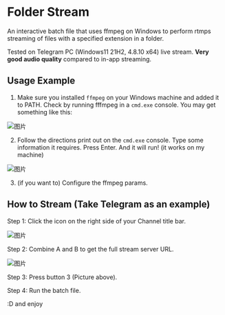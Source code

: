# Folder Stream

An interactive batch file that uses ffmpeg on Windows to perform rtmps streaming of files with a specified extension in a folder.

Tested on Telegram PC (Windows11 21H2, 4.8.10 x64) live stream. **Very good audio quality** compared to in-app streaming. 

## Usage Example

1. Make sure you installed ``ffmpeg`` on your Windows machine and added it to PATH. Check by running fffmpeg in a ``cmd.exe`` console. You may get something like this:

![图片](https://github.com/puff-dayo/folder-stream/assets/84665734/394b7867-0597-424d-a223-0fff928526e1)

2. Follow the directions print out on the ``cmd.exe`` console. Type some information it requires. Press Enter. And it will run! (it works on my machine)

![图片](https://github.com/puff-dayo/folder-stream/assets/84665734/a586c893-41da-4c73-a7ab-38614e870726)

3. (if you want to) Configure the ffmpeg params.

## How to Stream (Take Telegram as an example)

Step 1: Click the icon on the right side of your Channel title bar.

![图片](https://github.com/puff-dayo/folder-stream/assets/84665734/15e9b3e1-22b9-45f9-8d21-e7569bc2881c)

Step 2: Combine A and B to get the full stream server URL.

![图片](https://github.com/puff-dayo/folder-stream/assets/84665734/bcfedd06-5e06-4cc4-9d58-36a71e58382d)

Step 3: Press button 3 (Picture above).

Step 4: Run the batch file.

:D and enjoy
